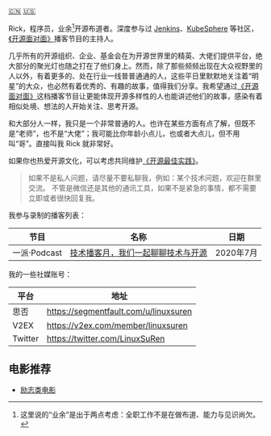 [:cn:](about-me.md) [:us:](README.md)

Rick，程序员，业余[^1]开源布道者。深度参与过 [Jenkins](https://github.com/jenkinsci/jenkins)、[KubeSphere](https://github.com/kubesphere) 等社区，[《开源面对面》](https://github.com/opensource-f2f/episode)播客节目的主持人。

几乎所有的开源组织、企业、基金会在为开源世界里的精英、大佬们提供平台，绝大部分的聚光灯也随之打在了他们身上。然而，除了那些频频出现在大众视野里的人以外，有着更多的、处在行业一线普普通通的人，这些平日里默默地关注着“明星”的大众，也必然有着优秀的、有趣的故事，值得我们分享。我希望通过[《开源面对面》](https://github.com/opensource-f2f/episode)这档播客节目让更能体现开源多样性的人也能讲述他们的故事，感染有着相似处境、想法的人开始关注、思考开源。

和大部分人一样，我只是一个非常普通的人。也许在某些方面有点了解，但既不是“老师”，也不是“大佬”；我可能比你年龄小点儿，也或者大点儿，但不用叫“哥”。直接叫我 Rick 就非常好。

如果你也热爱开源文化，可以考虑共同维护[《开源最佳实践》](https://github.com/LinuxSuRen/open-source-best-practice)。

> 如果不是私人问题，请尽量不要私聊我，例如：某个技术问题，欢迎在群里交流。
> 不管是微信还是其他的通讯工具，如果不是紧急的事情，都不需要立即或者很快回复我。

我参与录制的播客列表：

| 节目 | 名称 | 日期 |
|---|---|---|
| 一派·Podcast | [技术播客月，我们一起聊聊技术与开源 ](https://www.xiaoyuzhoufm.com/episode/62bbb8015302a45f2498a057) | 2020年7月 |

我的一些社媒账号：

| 平台 | 地址 |
|---|---|
| 思否 | https://segmentfault.com/u/linuxsuren |
| V2EX | https://v2ex.com/member/linuxsuren |
| Twitter | https://twitter.com/LinuxSuRen |

## 电影推荐
* [励志类电影](https://github.com/LinuxSuRen/inspirational-movie/)

[^1]: 这里说的“业余”是出于两点考虑：全职工作不是在做布道、能力与见识尚欠。
